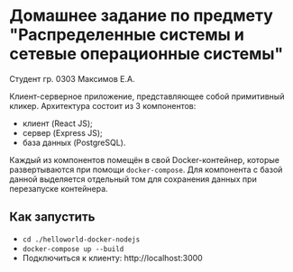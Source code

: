# Домашнее задание по предмету "Распределенные системы и сетевые операционные системы"

Студент гр. 0303 Максимов Е.А.

Клиент-серверное приложение, представляющее собой примитивный кликер. Архитектура состоит из 3 компонентов:
- клиент (React JS);
- сервер (Express JS);
- база данных (PostgreSQL).

Каждый из компонентов помещён в свой Docker-контейнер, которые развертываются при помощи `docker-compose`. Для компонента с базой данной выделяется отдельный том для сохранения данных при перезапуске контейнера.

## Как запустить
- `cd ./helloworld-docker-nodejs`
- `docker-compose up --build`
- Подключиться к клиенту: http://localhost:3000
